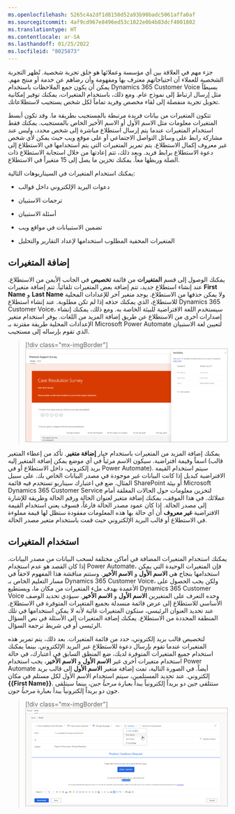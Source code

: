 ```yaml
---
ms.openlocfilehash: 5265c4a2df1d8150d52a93b90badc5061affa0af
ms.sourcegitcommit: 4af9cd967e8496ed53c1022e0b4b83dcf4001802
ms.translationtype: HT
ms.contentlocale: ar-SA
ms.lasthandoff: 01/25/2022
ms.locfileid: "8025873"
---
```

جزء مهم في العلاقة بين أي مؤسسة وعملائها هو خلق تجربة شخصية. تُظهر التجربة الشخصية للعملاء أن احتياجاتهم معترف بها ومفهومة وأن رضاهم عن خدمة أو منتج مهم. يمكن أن يكون جمع الملاحظات باستخدام Dynamics 365 Customer Voice بسيطاً مثل إرسال ارتباط إلى نموذج عام. ومع ذلك، باستخدام المتغيرات، يمكنك توفير إمكانية تحويل تجربة منفصلة إلى لقاء مخصص وفريد تماماً لكل شخص يستجيب لاستطلاعاتك.

تتكون المتغيرات من بيانات فريدة مرتبطة بالمستجيب بطريقة ما. وقد تكون أبسط المتغيرات معلومات مثل الاسم الأول أو الاسم الأخير الخاص بالمستجيب. يمكنك فقط استخدام المتغيرات عندما يتم إرسال استطلاع مباشرة إلى شخص محدد، وليس عند مشاركة رابط على وسائل التواصل الاجتماعي أو على موقع ويب حيث يمكن لأي شخص غير معروف إكمال الاستطلاع.
يتم تمرير المتغيرات التي يتم استخدامها في الاستطلاع إلى دعوة الاستطلاع برابط فريد. وبعد ذلك، تتم إعادتها من خلال استجابة الاستطلاع ذات الصلة وربطها معاً. يمكنك تخزين ما يصل إلى 15 متغيراً في الاستطلاع.

يمكنك استخدام المتغيرات في السيناريوهات التالية:

-   دعوات البريد الإلكتروني داخل قوالب

-   ترجمات الاستبيان

-   أسئلة الاستبيان

-   تضمين الاستبيانات في مواقع ويب

-   المتغيرات المخفية المطلوب استخدامها لإعداد التقارير والتحليل

## <a name="add-variables"></a>إضافة المتغيرات

يمكنك الوصول إلى قسم **المتغيرات** من قائمة **تخصيص** في الجانب الأيمن من الاستطلاع. عند إنشاء استطلاع جديد، تتم إضافة بعض المتغيرات تلقائياً. تتم إضافة متغيرات **First Name** و **Last Name** ولا يمكن حذفها من الاستطلاع. يوجد متغير آخر للإعدادات المحلية للاستطلاع، الذي يمكنك حذفه إذا لم تكن مطلوبة. عند إنشاء استطلاع Dynamics 365 Customer Voice، سيستخدم اللغة الافتراضية للبيئة الخاصة به. ومع ذلك، يمكنك إنشاء إصدارات أخرى من الاستطلاع عن طريق إضافة المزيد من اللغات. يوفر استخدام متغير الإعدادات المحلية طريقة مقترنة بـ Microsoft Power Automate لتعيين لغة الاستبيان الذي تقوم بإرساله إلى مستجيب.

> [!div class="mx-imgBorder"]
> [![لقطة شاشة لاستطلاع الدعم المميز في طريقة عرض التصميم مع فتح مربع حوار المتغيرات.](../media/unit-3-1-ss.png)](../media/unit-3-1-ss.png#lightbox)

يمكنك إضافة المزيد من المتغيرات باستخدام خيار **إضافة متغير**. تأكد من إعطاء المتغير اسماً وقيمة افتراضية. سيكون الاسم مرئياً في أي موضع يمكن إضافة المتغير إليه (قالب بريد إلكتروني، داخل الاستطلاع أو في Power Automate). سيتم استخدام القيمة الافتراضية كبديل إذا كانت البيانات غير موجودة في مصدر البيانات الخاص بك. على سبيل المثال، ضع في اعتبارك سيناريو تستخدم فيه قائمة SharePoint أو بيئة Microsoft Dynamics ‏365 Customer Service لتخزين معلومات حول الحالات المغلقة أمام عملائك. في هذا الموقف، يمكنك إضافة متغير لعنوان الحالة ورقم الحالة وطريقة للإشارة إلى مصدر الحالة. إذا كان عمود مصدر الحالة فارغاً، فسوف يعني استخدام القيمة الافتراضية **غير معروف** أن أي حالة بها هذه المعلومات مفقودة ستظل لها قيمة مملوءة في الاستطلاع أو قالب البريد الإلكتروني حيث قمت باستخدام متغير مصدر الحالة.

## <a name="use-variables"></a>استخدام المتغيرات

يمكنك استخدام المتغيرات المضافة في أماكن مختلفة لسحب البيانات من مصدر البيانات. إذا كان القصد هو عدم استخدام Power Automate، فإن المتغيرات الوحيدة التي يمكن استخدامها بنجاح هي **الاسم الأول** و **الاسم الأخير**. وستتم مناقشة هذا المفهوم لاحقاً في مسار التعليم الخاص بـ Dynamics 365 Customer Voice، ولكن يجب الحصول على الأعمدة بهدف ملء المتغيرات من مكان ما، ويستطيع Dynamics 365 Customer Voice وحده التعرف على المتغيرين **الاسم الأول** و **الاسم الأخير**. سيؤدي تحديد الوصف الأساسي للاستطلاع إلى عرض قائمة منسدلة بجميع المتغيرات المتوفرة في الاستطلاع. عند تحديد العنوان الرئيسي، ستكون المتغيرات غائبة لأنه لا يمكن استخدامها في تلك المنطقة المحددة من الاستطلاع. يمكنك إضافة المتغيرات إلى الأسئلة في نص السؤال الرئيسي أو في شريط ترجمة السؤال.

لتخصيص قالب بريد إلكتروني، حدد من قائمة المتغيرات. بعد ذلك، يتم تمرير هذه المتغيرات عندما تقوم بإرسال دعوة للاستطلاع عبر البريد الإلكتروني. بينما يمكنك استخدام جميع المتغيرات المتوفرة لديك، ضع المنطق السابق في اعتبارك، في حالة استخدام متغيرات أخرى غير **الاسم الأول** و **الاسم الأخير**، يجب استخدام Power Automate أيضاً. في الصورة التالية، تمت إضافة متغير **الاسم الأول** إلى قالب بريد إلكتروني.
عند تحديد المستلمين، سيتم استخدام الاسم الأول لكل مستلم في مكان **{{First Name}}**. ستتلقى جين دو بريداً إلكترونياً يبدأ بعبارة *مرحباً جين*، بينما سيتلقى جون دو بريداً إلكترونياً يبدأ بعبارة *مرحباً جون*.

> [!div class="mx-imgBorder"]
> [![لقطة شاشة لعلامة التبويب إرسال، تعرض قالب البريد الإلكتروني مع تحديد القائمة المنسدلة "المتغيرات" وإضافة متغير "الاسم الأول".](../media/unit-3-2-ss.png)](../media/unit-3-2-ss.png#lightbox)
